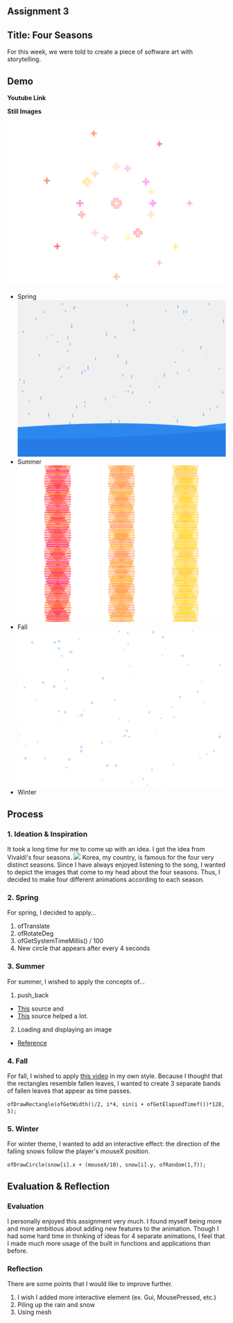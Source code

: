 ## Assignment 3 ##

## Title: Four Seasons  

For this week, we were told to create a piece of software art with storytelling. 

## Demo
**Youtube Link**


**Still Images**

![](Images/spring.png)
- Spring
![](Images/summer.png)
- Summer
![](Images/fall.png)
- Fall
![](Images/winter.png)
- Winter

## Process

### 1. Ideation & Inspiration

It took a long time for me to come up with an idea. I got the idea from Vivaldi's four seasons. 
![](Images/fourSeasons.jpeg)
Korea, my country, is famous for the four very distinct seasons. 
Since I have always enjoyed listening to the song, I wanted to depict the images that come to my head about the four seasons.
Thus, I decided to make four different animations according to each season.

### 2. Spring

For spring, I decided to apply... 
1) ofTranslate
2) ofRotateDeg
3) ofGetSystemTimeMillis() / 100
4) New circle that appears after every 4 seconds

### 3. Summer

For summer, I wished to apply the concepts of...
1) push_back 
  - [This](http://sfpc.io/BeginningCodersBootcamp/2019-09/) source and
  - [This](https://youtu.be/ELEL8CAdVHY?list=PL4neAtv21WOmrV8z9rSzL20QpdLU1zJLr) source helped a lot.
2) Loading and displaying an image
  - [Reference](https://openframeworks.cc/learning/02_graphics/how_to_load_and_display_an_image/)

### 4. Fall

For fall, I wished to apply [this video](https://youtu.be/1eKr0KZBmjY) in my own style.
Because I thought that the rectangles resemble fallen leaves, I wanted to create 3 separate bands of fallen leaves that appear as time passes.
```
ofDrawRectangle(ofGetWidth()/2, i*4, sin(i + ofGetElapsedTimef())*128, 5);
```

### 5. Winter

For winter theme, I wanted to add an interactive effect: the direction of the falling snows follow the player's mouseX position.
```
ofDrawCircle(snow[i].x + (mouseX/10), snow[i].y, ofRandom(1,7));
```

## Evaluation & Reflection 
### Evaluation
I personally enjoyed this assignment very much. I found myself being more and more ambitious about adding new features to the animation. 
Though I had some hard time in thinking of ideas for 4 separate animations, I feel that I made much more usage of the built in functions and applications than before.

### Reflection
There are some points that I would like to improve further.
1) I wish I added more interactive element (ex. Gui, MousePressed, etc.)
2) Piling up the rain and snow
3) Using mesh
